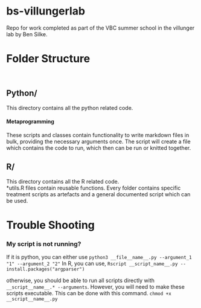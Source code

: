 # bs-villungerlab
Repo for work completed as part of the VBC summer school in the villunger lab by Ben Silke.


# Folder Structure
```


```


## Python/
This directory contains all the python related code.

#### Metaprogramming
These scripts and classes contain functionality to write markdown files in bulk, providing the necessary arguments once.
The script will create a file which contains the code to run, which then can be run or knitted together.

## R/
This directory contains all the R related code.\
*utils.R files contain reusable functions.
Every folder contains specific treatment scripts as artefacts and a general documented script which can be used.



# Trouble Shooting


### My script is not running?
If it is python, you can either use `python3 __file__name__.py --argument_1 "1" --argument_2 "2"`
In R, you can use, `Rscript __script_name__.py --install.packages("argparser")`

otherwise, you should be able to run all scripts directly with `__script__name__.* --arguments`.
However, you will need to make these scripts executable. This can be done with this command.
`chmod +x __script__name__.py`